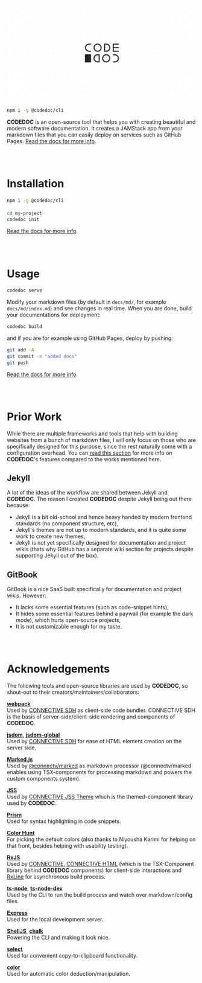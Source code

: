![CODEDOC](https://raw.githubusercontent.com/CONNECT-platform/codedoc/master/repo-banner.svg?sanitize=true)


```bash
npm i -g @codedoc/cli
```

**CODEDOC** is an open-source tool that helps you with creating beautiful and modern software documentation. It creates a JAMStack app from your markdown files that you can easily deploy on services such as GitHub Pages. [Read the docs for more info](https://codedoc.cc).

<br><br>

# Installation

```bash
npm i -g @codedoc/cli

cd my-project
codedoc init
```

[Read the docs for more info](https://codedoc.cc/docs/cli#setting-up-a-project).

<br><br>

# Usage

```bash
codedoc serve
```

Modify your markdown files (by default in `docs/md/`, for example `docs/md/index.md`) and see changes in real time. When you are done, build your documentations for deployment:

```bash
codedoc build
```

and if you are for example using GitHub Pages, deploy by pushing:

```bash
git add -A
git commit -m "added docs"
git push
```

[Read the docs for more info](https://codedoc.cc).

<br><br>

# Prior Work

While there are multiple frameworks and tools that help with building websites from a bunch of markdown files, I will only focus on those who are specifically designed for this purpose, since the rest naturally come with a configuration overhead.
You can [read this section](https://codedoc.cc/#features) for more info on **CODEDOC**'s features compared to the works mentioned here.

## Jekyll

A lot of the ideas of the workflow are shared between Jekyll and **CODEDOC**. The reason I created **CODEDOC** despite Jekyll being out there because:

- Jekyll is a bit old-school and hence heavy handed by modern frontend standards (no component structure, etc),
- Jekyll's themes are not up to modern standards, and it is quite some work to create new themes,
- Jekyll is not yet specifically designed for documentation and project wikis (thats why GitHub has a separate wiki section for projects despite supporting Jekyll out of the box).

## GitBook

GitBook is a nice SaaS built specifically for documentation and project wikis. However:
- It lacks some essential features (such as code-snippet hints),
- It hides some essential features behind a paywall (for example the dark mode), which hurts open-source projects,
- It is not customizable enough for my taste.

<br><br>

# Acknowledgements

The following tools and open-source libraries are used by **CODEDOC**, so shout-out to their creators/maintainers/collaborators:

[**webpack**](https://webpack.js.org)\
Used by [CONNECTIVE SDH](https://github.com/CONNECT-platform/connective-sdh) as client-side code bundler. CONNECTIVE SDH is the basis of server-side/client-side rendering and components of **CODEDOC**.

[**jsdom**](https://github.com/jsdom/jsdom), [**jsdom-global**](https://github.com/rstacruz/jsdom-global)\
Used by [CONNECTIVE SDH](https://github.com/CONNECT-platform/connective-sdh) for ease of HTML element creation on the server side.

[**Marked.js**](https://marked.js.org/)\
Used by [@connectv/marked](https://github.com/CONNECT-platform/marked) as markdown processor (@connectv/marked enables using TSX-components for processing markdown and powers the custom components system).

[**JSS**](https://cssinjs.org)\
Used by [CONNECTIVE JSS Theme](https://github.com/CONNECT-platform/connective-jss-theme) which is the themed-component library used by **CODEDOC**.

[**Prism**](https://prismjs.com)\
Used for syntax highlighting in code snippets.

[**Color Hunt**](https://colorhunt.co/)\
For picking the default colors (also thanks to Niyousha Karimi for helping on that front, besides helping with usability testing).

[**RxJS**](https://rxjs-dev.firebaseapp.com)\
Used by [CONNECTIVE](https://github.com/CONNECT-platform/connective), [CONNECTIVE HTML](https://github.com/CONNECT-platform/connective-html) (which is the TSX-Component library behind **CODEDOC** components) for client-side interactions 
and [RxLine](https://github.com/loreanvictor/rxline) for asynchronous build process.

[**ts-node**](https://github.com/TypeStrong/ts-node), [**ts-node-dev**](https://github.com/whitecolor/ts-node-dev)\
Used by the CLI to run the build process and watch over markdown/config files.

[**Express**](https://expressjs.com)\
Used for the local development server.

[**ShellJS**](https://github.com/shelljs/shelljs), [**chalk**](https://github.com/chalk/chalk)\
Powering the CLI and making it look nice.

[**select**](https://github.com/zenorocha/select)\
Used for convenient copy-to-clipboard functionality.

[**color**](https://github.com/Qix-/color)\
Used for automatic color deduction/manipulation.
